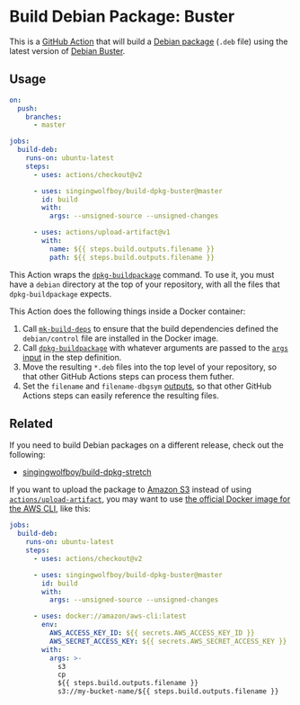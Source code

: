 # Build Debian Package: Buster

This is a [GitHub Action](https://github.com/features/actions) that will
build a [Debian package](https://en.wikipedia.org/wiki/Deb_%28file_format%29)
(`.deb` file) using the latest version of [Debian Buster](https://www.debian.org/releases/buster/).

## Usage

```yaml
on:
  push:
    branches:
      - master

jobs:
  build-deb:
    runs-on: ubuntu-latest
    steps:
      - uses: actions/checkout@v2

      - uses: singingwolfboy/build-dpkg-buster@master
        id: build
        with:
          args: --unsigned-source --unsigned-changes

      - uses: actions/upload-artifact@v1
        with:
          name: ${{ steps.build.outputs.filename }}
          path: ${{ steps.build.outputs.filename }}
```

This Action wraps the [`dpkg-buildpackage`](https://manpages.debian.org/buster/dpkg-dev/dpkg-buildpackage.1.en.html)
command. To use it, you must have a `debian` directory at the top of
your repository, with all the files that `dpkg-buildpackage` expects.

This Action does the following things inside a Docker container:

1. Call [`mk-build-deps`](http://manpages.ubuntu.com/manpages/buster/man1/mk-build-deps.1.html)
   to ensure that the build dependencies defined the `debian/control` file
   are installed in the Docker image.
2. Call [`dpkg-buildpackage`](https://manpages.debian.org/buster/dpkg-dev/dpkg-buildpackage.1.en.html)
   with whatever arguments are passed to the
   [`args` input](https://help.github.com/en/actions/reference/workflow-syntax-for-github-actions#jobsjob_idstepswithargs) in the step definition.
3. Move the resulting `*.deb` files into the top level of your repository,
   so that other GitHub Actions steps can process them futher.
4. Set the `filename` and `filename-dbgsym`
   [outputs](https://help.github.com/en/actions/reference/workflow-syntax-for-github-actions#jobsjobs_idoutputs),
   so that other GitHub Actions steps can easily reference
   the resulting files.

## Related

If you need to build Debian packages on a different release, check out the following:

- [singingwolfboy/build-dpkg-stretch](https://github.com/singingwolfboy/build-dpkg-stretch)

If you want to upload the package to [Amazon S3](https://aws.amazon.com/s3/)
instead of using
[`actions/upload-artifact`](https://github.com/actions/upload-artifact),
you may want to use
[the official Docker image for the AWS CLI](https://hub.docker.com/r/amazon/aws-cli),
like this:

```yaml
jobs:
  build-deb:
    runs-on: ubuntu-latest
    steps:
      - uses: actions/checkout@v2

      - uses: singingwolfboy/build-dpkg-buster@master
        id: build
        with:
          args: --unsigned-source --unsigned-changes

      - uses: docker://amazon/aws-cli:latest
        env:
          AWS_ACCESS_KEY_ID: ${{ secrets.AWS_ACCESS_KEY_ID }}
          AWS_SECRET_ACCESS_KEY: ${{ secrets.AWS_SECRET_ACCESS_KEY }}
        with:
          args: >-
            s3
            cp
            ${{ steps.build.outputs.filename }}
            s3://my-bucket-name/${{ steps.build.outputs.filename }}
```
